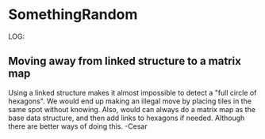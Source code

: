 # SomethingRandom


LOG:


Moving away from linked structure to a matrix map
-------------------------------------------------
Using a linked structure makes it almost impossible to detect a "full circle of hexagons".
We would end up making an illegal move by placing tiles in the same spot without knowing.
Also, would can always do a matrix map as the base data structure, and then add links to hexagons if needed. Although there are better ways of doing this.
-Cesar